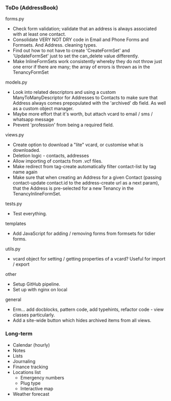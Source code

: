 ### ToDo (AddressBook)

forms.py
- Check form validation; validate that an address is always associated with at least one contact.
- Consolidate VERY NOT DRY code in Email and Phone Forms and Formsets. And Address. cleaning types.
- Find out how to not have to create 'CreateFormSet' and 'UpdateFormSet' just to set the can_delete value differently.
- Make InlineFormSets work consistently whereby they do not throw just one error if there are many; the array of errors is thrown as in the TenancyFormSet

models.py
- Look into related descriptors and using a custom ManyToManyDescriptor for Addresses to Contacts to make sure that Address always comes prepopulated with the 'archived' db field. As well as a custom object manager.
- Maybe more effort that it's worth, but attach vcard to email / sms / whatsapp message
- Prevent 'profession' from being a required field.

views.py
- Create option to download a "lite" vcard, or customise what is downloaded.
- Deletion logic - contacts, addresses
- Allow importing of contacts from .vcf files.
- Make redirect from tag-create automatically filter contact-list by tag name again
- Make sure that when creating an Address for a given Contact (passing contact-update contact.id to the address-create url as a next param), that the Address is pre-selected for a new Tenancy in the TenancyInlineFormSet.

tests.py
- Test everything.

templates
- Add JavaScript for adding / removing forms from formsets for tidier forms.

utils.py
- vcard object for setting / getting properties of a vcard? Useful for import / export

other
- Setup GitHub pipeline.
- Set up with nginx on local

general
- Erm... add docblocks, pattern code, add typehints, refactor code - view classes particularly.
- Add a site-wide button which hides archived items from all views.


### Long-term

- Calendar (hourly)
- Notes
- Lists
- Journaling
- Finance tracking
- Locations list
  - Emergency numbers
  - Plug type
  - Interactive map
- Weather forecast